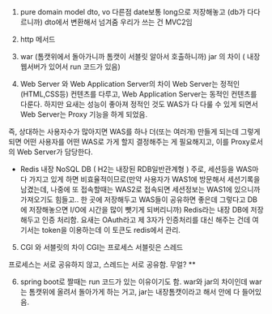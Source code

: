
1. pure domain model
dto, vo 다른점
date보통 long으로 저장해놓고 (db가 다다르니까)
dto에서 변환해서 넘겨줌
우리가 쓰는 건 MVC2임

2. http 메서드

3. war (톰캣위에서 돌아가니까 톰캣이 서블릿 알아서 호출하니까)
jar 의 차이
( 내장 웹서버가 있어서 run 코드가 있음)

4. Web Server 와 Web Application Server의 차이
Web Server는 정적인 (HTML,CSS등) 컨텐츠를 다루고, Web Application Server는 동적인 컨텐츠를 다룬다.
하지만 요새는 성능이 좋아져 정적인 것도 WAS가 다 다룰 수 있게 되면서
Web Server는 Proxy 기능을 하게 되었음.

즉, 상대하는 사용자수가 많아지면 WAS를 하나 더(또는 여러개) 만들게 되는데 그렇게 되면 어떤 사용자를 어떤 WAS로 가게 할지
결정해주는 게 필요해지고, 이를 Proxy로서의 Web Server가 담당한다.

+ Redis 내장 NoSQL DB ( H2는 내장된 RDB일반관계형 )
주로, 세션등을 WAS마다 가지고 있게 하면 비효율적이므로(만약 사용자가 WAS1에 방문해서 세션기록을 남겼는데, 나중에 또 접속할때는 WAS2로 접속되면 세션정보는 WAS1에 있으니까 가져오기도 힘들고.. 한 곳에 저장해두고 WAS들이 공유하면 좋은데 그렇다고 DB에 저장해놓으면 I/O에 시간을 많이 뺏기게 되버리니까) Redis라는 내장 DB에 저장해두고 인증 처리함.
요새는 OAuth라고 제 3자가 인증처리를 대신 해주는 건데 여기서는 token을 이용하는데 이 토큰도 redis에서 관리.

5. CGI 와 서블릿의 차이
CGI는 프로세스
서블릿은 스레드

프로세스는 서로 공유하지 않고, 스레드는 서로 공유함. 무얼? **

6. spring boot로 짤때는 run 코드가 있는 이유이기도 함.
war와 jar의 차이인데 war는 톰캣위에 올려서 돌아가게 하는 거고, jar는 내장톰캣이라고 해서
안에 다 들어있음.
